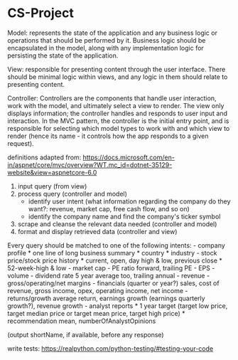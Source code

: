 # CS-Project

Model: represents the state of the application and any business logic or operations that should be performed by it. Business logic should be encapsulated in the model, along with any implementation logic for persisting the state of the application.

View: responsible for presenting content through the user interface. There should be minimal logic within views, and any logic in them should relate to presenting content.

Controller: Controllers are the components that handle user interaction, work with the model, and ultimately select a view to render. The view only displays information; the controller handles and responds to user input and interaction. In the MVC pattern, the controller is the initial entry point, and is responsible for selecting which model types to work with and which view to render (hence its name - it controls how the app responds to a given request).

definitions adapted from: https://docs.microsoft.com/en-in/aspnet/core/mvc/overview?WT.mc_id=dotnet-35129-website&view=aspnetcore-6.0

1. input query (from view)
2. process query (controller and model)
    * identify user intent (what information regarding the company do they want?: revenue, market cap, free cash flow, and so on)
    * identify the company name and find the company's ticker symbol
3. scrape and cleanse the relevant data needed (controller and model)
4. format and display retrieved data (controller and view)

Every query should be matched to one of the following intents:
    - company profile
        * one line of long business summary
        * country
        * industry
    - stock price/stock price history
        * current, open, day high & low, previous close
        * 52-week-high & low
    - market cap
    - PE ratio 
        forward, trailing PE
    - EPS
    - volume
    - dividend rate
        5 year average too, trailing annual
    - revenue
    - gross/operating/net margins
    - financials (quarter or year?)
        sales, cost of revenue, gross income, opex, operating income, net income
    - returns/growth
        average return, earnings growth (earnings quarterly growth?), revenue growth
    - analyst reports
        * 1 year target (target low price, target median price or target mean price, target high price)
        * recommendation mean, numberOfAnalystOpinions

(output shortName, if available, before any response)

write tests: https://realpython.com/python-testing/#testing-your-code
